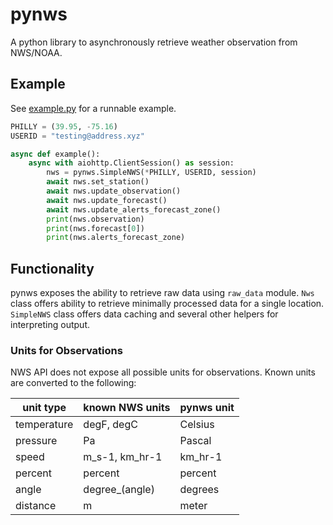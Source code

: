 # pynws

A python library to asynchronously retrieve weather observation from NWS/NOAA.

## Example
See [example.py](example.py) for a runnable example.
```python
PHILLY = (39.95, -75.16)
USERID = "testing@address.xyz"

async def example():
    async with aiohttp.ClientSession() as session:
        nws = pynws.SimpleNWS(*PHILLY, USERID, session)
        await nws.set_station()
        await nws.update_observation()
        await nws.update_forecast()
        await nws.update_alerts_forecast_zone()
        print(nws.observation)
        print(nws.forecast[0])
        print(nws.alerts_forecast_zone)
```

## Functionality
pynws exposes the ability to retrieve raw data using `raw_data` module. `Nws` class offers ability to retrieve minimally processed data for a single location.  `SimpleNWS` class offers data caching and several other helpers for interpreting output.


### Units for Observations
NWS API does not expose all possible units for observations.  Known units are converted to the following:

|unit type   | known NWS units| pynws unit |
|------------|----------------|------------|
|temperature | degF, degC     | Celsius    |
|pressure    | Pa             | Pascal     |
|speed       | m_s-1, km_hr-1 | km_hr-1    |
|percent     | percent        | percent    |
|angle       | degree_(angle) | degrees    |
|distance    | m              | meter      |